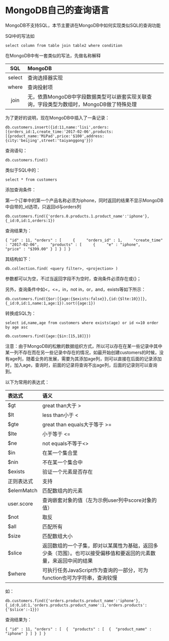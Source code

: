 # MongoDB自己的查询语言

MongoDB不支持SQL，本节主要讲在MongoDB中如何实现类似SQL的查询功能

SQl中的写法如

```
select column from table join table2 where condition 
```

在MongoDB中有一套类似的写法，先做名称解释

| SQL | MongoDB |
| :---: | :--- |
| select | 查询选择器实现 |
| where | 查询投射项 |
| join | 无，依靠MongoDB中字段数据类型可以嵌套实现关联查询，字段类型为数组时，MongoDB做了特殊处理 |

为了更好的说明，现在MongoDB中插入了一条记录：

```
db.customers.insert({id:11,name:'lisi',orders:[{orders_id:1,create_time:'2017-02-06',products:[{product_name:'MiPad',price:'$100',address:{city:'beijing',street:'taiyanggong'}})
```

查询语句：

```
db.customers.find()
```

类似于SQL中的：

```
select * from customers
```

添加查询条件：

第一个订单中的第一个产品名称必须为iphone，同时返回的结果不显示MongoDB中自带的\_id选项，只返回id与orders列

```
db.customers.find({'orders.0.products.1.product_name':'iphone'},{_id:0,id:1,orders:1})
```

查询结果为：

```
{ "id" : 11, "orders" : [     {     "orders_id" : 1,     "create_time" : "2017-02-06",     "products" : [     {     "e" : "iphone",     "price" : "$399.00" } ] } ] }
```

其结构如下：

```
db.collection.find( <query filter>, <projection> )
```

参数都可以为空，不过当返回字段不为空时，查询条件必须存在或{}；

另外，查询条件中如&lt;，&lt;=，in，not in，or，and，exists等如下所示：

```
db.customers.find({$or:[{age:{$exists:false}},{id:{$lte:10}}]},{_id:0,id:1,name:1,age:1}).sort({age:1})
```

转换成SQL为：

```
select id,name,age from customers where exists(age) or id <=10 order by age asc
```

```
db.customers.find({age:{$in:[15,18]}})
```

注意：由于MongoDB的松散的数据组织方式，所以可以存在在某一些记录中其中某一列不存在而在另一些记录中存在的情况，如最开始创建customers的时候，没有age列，随着业务的发展，需要为其添加age列，则可以直接在后面的记录添加时，加入age，查询时，前面的记录将查询不出age列，后面的记录则可以查询到。

以下为常用的表达式：

| 表达式 | 语义 |
| :--- | :--- |
| $gt | great than大于 &gt; |
| $lt | less than小于 &lt; |
| $gte | great than equals大于等于 &gt;= |
| $lte | 小于等于 &lt;= |
| $ne | not equals不等于&lt;&gt; |
| $in | 在某一个集合里 |
| $nin | 不在某一个集合中 |
| $exists | 验证一个元素是否存在 |
| 正则表达式 | 支持 |
| $elemMatch | 匹配数组内的元素 |
| user.score | 查询嵌套对象的值（左为示例user列中score对象的值） |
| $not | 取反 |
| $all | 匹配所有 |
| $size | 匹配数组大小 |
| $slice | 返回数组的一个子集，即对以某属性为基础，返回多少条（范围）。也可以接受偏移值和要返回的元素数量，来返回中间的结果 |
| $where | 可执行任务JavaScript作为查询的一部分，可为function也可为字符串，查询较慢 |

如：

```
db.customers.find({'orders.products.product_name':'iphone'},{_id:0,id:1,'orders.products.product_name':1,'orders.products':{'$slice':-1}})
```

查询结果为：

```
{ "id" : 11, "orders" : [  {  "products" : [  {  "product_name" : "iphone" } ] } ] }
```



